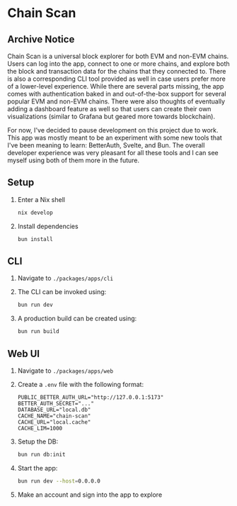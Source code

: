# Chain Scan

## Archive Notice

Chain Scan is a universal block explorer for both EVM and non-EVM chains. Users can log into the app, connect to one or more chains, and explore both the block and transaction data for the chains that they connected to. There is also a corresponding CLI tool provided as well in case users prefer more of a lower-level experience. While there are several parts missing, the app comes with authentication baked in and out-of-the-box support for several popular EVM and non-EVM chains. There were also thoughts of eventually adding a dashboard feature as well so that users can create their own visualizations (similar to Grafana but geared more towards blockchain).

For now, I've decided to pause development on this project due to work. This app was mostly meant to be an experiment with some new tools that I've been meaning to learn: BetterAuth, Svelte, and Bun. The overall developer experience was very pleasant for all these tools and I can see myself using both of them more in the future.

## Setup

1. Enter a Nix shell

   ```sh
   nix develop
   ```

1. Install dependencies

   ```sh
   bun install
   ```

## CLI

1. Navigate to `./packages/apps/cli`

1. The CLI can be invoked using:

   ```sh
   bun run dev
   ```

1. A production build can be created using:

   ```sh
   bun run build
   ```

## Web UI

1. Navigate to `./packages/apps/web`

1. Create a `.env` file with the following format:

   ```text
   PUBLIC_BETTER_AUTH_URL="http://127.0.0.1:5173"
   BETTER_AUTH_SECRET="..."
   DATABASE_URL="local.db"
   CACHE_NAME="chain-scan"
   CACHE_URL="local.cache"
   CACHE_LIM=1000
   ```

1. Setup the DB:

   ```sh
   bun run db:init
   ```

1. Start the app:

   ```sh
   bun run dev --host=0.0.0.0
   ```

1. Make an account and sign into the app to explore
